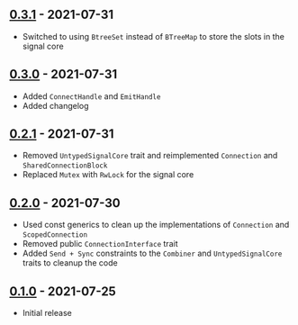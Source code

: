 ## [0.3.1](https://github.com/christiandaley/signals2/releases/tag/v0.3.1) - 2021-07-31
- Switched to using `BtreeSet` instead of `BTreeMap` to store the slots in the signal core

## [0.3.0](https://github.com/christiandaley/signals2/releases/tag/v0.3.0) - 2021-07-31
- Added `ConnectHandle` and `EmitHandle`
- Added changelog

## [0.2.1](https://github.com/christiandaley/signals2/releases/tag/v0.2.1) - 2021-07-31
- Removed `UntypedSignalCore` trait and reimplemented `Connection` and `SharedConnectionBlock`
- Replaced `Mutex` with `RwLock` for the signal core

## [0.2.0](https://github.com/christiandaley/signals2/releases/tag/v0.2.0) - 2021-07-30
- Used const generics to clean up the implementations of `Connection` and `ScopedConnection`
- Removed public `ConnectionInterface` trait
- Added `Send + Sync` constraints to the `Combiner` and `UntypedSignalCore` traits to cleanup the code

## [0.1.0](https://github.com/christiandaley/signals2/releases/tag/v0.1.0) - 2021-07-25
- Initial release